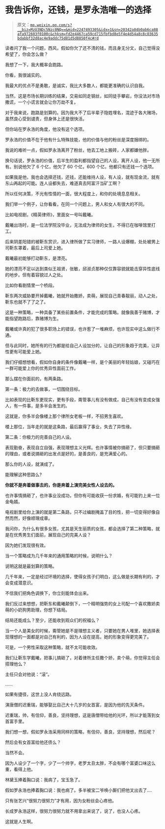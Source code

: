# 我告诉你，还钱，是罗永浩唯一的选择

> 原文：[`mp.weixin.qq.com/s?__biz=MzU3NDc5Nzc0NQ==&mid=2247493305&idx=1&sn=20342a84b0ab6ca88afa972603f0100c&chksm=fd2e4467ca59cd715fbfbd8e5f4e4d54a8c8c03635bdabbf32d8ac4e9addc75d81d5d8850f4c#rd`](http://mp.weixin.qq.com/s?__biz=MzU3NDc5Nzc0NQ==&mid=2247493305&idx=1&sn=20342a84b0ab6ca88afa972603f0100c&chksm=fd2e4467ca59cd715fbfbd8e5f4e4d54a8c8c03635bdabbf32d8ac4e9addc75d81d5d8850f4c#rd)

读者问了我一个问题，西风，假如你欠了还不清的钱，而且身无分文，自己觉得没希望了，你会怎么做？ 

我想了一下，我大概率会跑路。 

你看，我很诚实的。

我最大的优点不是勇敢，是诚实，我比大多数人，都能更准确的认识自我。 

当然，这是市场长期训练的结果，交易如同走钢丝，如同徒手攀岩，你没法对市场撒谎，一个小谎言就会让你万劫不复。 

对于我来说，跑路是划算的。因为我大不了后半辈子隐姓埋名，混迹于各大赌场，虽然良心受到谴责，但身体上还是很快活。 

但你站在罗永浩的角度，他没有这个选项。 

罗永浩的价值不在于他有什么特殊技能，他的价值与他的粉丝是深度捆绑的。 

我说的难听一点，假如罗永浩离开了粉丝，他去工地上搬砖，人家都嫌他胖。 

换句话说，罗永浩的价值，后半生的盈利都指望自己的人设，离开人设，他一无所有。别说他欠了 6 个亿，他欠了 60 个亿，600 个亿，他都只有还钱一个选项。 

如果我是他，我也会选择还钱，还钱，还能维持人设，有人设，就有现金流，就有东山再起的可能。连人设都失去，难道真去阿富汗当矿工啊？

所以任何决策，不光有性情的一面，很大程度上，和你的处境息息相关。

我们举一个例子，让你看看，在同一个问题上，男人和女人有很大的不同。 

比如电视剧，《精英律师》，里面女一号叫戴曦。

戴曦出场时，是一位法学院没毕业，无法成为律师的女生，不得已在咖啡馆里打工。

后来阴差阳错的被靳东赏识，进入律所做了实习律师，一路人设爆棚，处处被男上司靳东罩着，最后上司爱上她。

戴曦最初能够打动靳东，是漂亮。

她的漂亮不足以达到类似王祖贤，张敏，邱淑贞那种仅仅靠容貌就能击穿异性底线的地步。但有着容貌过人之处。

比如你看剧情里一个桥段。

靳东两次威胁要开掉戴曦，她就开始撒娇，卖萌，展现自己青春靓丽，动人之处，靳东也就不了了之了。

这是一种策略，一种具备了某些前置条件，才能完成的策略。就像我善于赌博，才能指望跑路后，靠赌博为生。

戴曦或许真的犯了很多职场上的错误，也许惹了一堆麻烦，也许现实中这么做行不通。

但与此同时，她所有的行为都是给自己人设加分的，让自己的形象趋于完美，让异性更有可能爱上她。

我们仔细想想看，假如你自身的条件像戴曦一样，是个美丽的年轻姑娘，又碰巧在一群可能爱上你的优秀异性面前工作。

那么摆在你面前的，有两条路。

第一条：极力的去做事，一切围绕目标。

比如表现的比靳东更现实，更有手段，甭管事儿有没有做成，自己有没有变成女强人，有一件事，是多半会发生的。

这就是，你多半会像楼上那个律所女老板一样，不招男生喜欢。

楼上那位，当年走的就是这条路，最后赢得了事业，失去了异性缘。

第二条：你极力的完善自己的人设。

表现勤奋，表现自立自强，表现理想主义光辉。也许事情被你搞砸了，但只要搞砸的理由，或者说搞砸的出发点是好的，是善良的，是充满爱心的。

那么你的人设，就演成了。

能理解这种思路么?

**你就不是奔着做事去的，你是奔着上演完美女性人设去的。**

也许事情搞砸了，也许事业没成功，但你有可能收获一份求婚，有可能钓上来一位金龟婿。

电视剧里给你上演的就是第二条路，只不过编剧掩盖了目的性，把一切变得好像自然而然，好像顺理成章。

我问你，为什么有很多女孩，尤其是天生丽质的女孩，都会选择了第二种策略，就是在优秀男生们面前，展现自己的完美人设？ 

因为她们发现很有效。

当一个策略成为几千年来的通用策略的时候，说明什么？

说明这就是最划算的策略。

几千年来，一定是经过环境的选择，使得女孩子们明白，这么做是长期有利的，才会变成潜意识。

不信我们把角色调换下，你立刻能体会出来。

我们反过来想想，把靳东和戴曦颠倒下，一个精明强势的女上司配一个喜欢撒娇卖萌的小奶狗男助理，你想下结局。

结局还能成么？至少，还能收到观众们的祝福么？

当一个人是美女的时候，甭管她是不是理想主义者，只要她在男人堆里，她选择表现理想的一面都是对自己有利的，因为人设在提高，她的形象变得更完美了。

可是，一个男性采取这种策略，就不太可能收效。 

我们让靳东学戴曦，把事儿搞砸了，对着律所主任撒个娇，卖个萌，你觉得主任会搭理他么？

主任只会对他说：“滚”。

......

如果有捷径，这世上没人肯绕远路。

演唐僧的迟重瑞，能够娶比自己大十几岁的女首富，是因为他的先天条件。

迟重瑞，帅，有信仰，善良，坚持理想，这是唐僧带给他的光环，所以才能落到女首富手里。

我们想一想，假如罗永浩采用同样的策略，有信仰，善良，坚持理想，然后呢？

然后会有女首富给他还债么？

当然不会。

因为人设少了一个字，少了一个帅字，老罗太丑太胖，不会有哪个富婆口味这么重，看得上他。

林黛玉捧着胸口说：我病了，宝玉急了。

假如罗永浩也捧着胸口说：我也病了。多半被宝二爷唤小厮们把他叉出去了....

只有张艺兴“很努力很努力”才有用，因为女粉丝会心疼他。

长成罗永浩这样，很努力很努力就不用拿出来说了，说了，也没人心疼。

这就是人生啊。

<mp-qa class="js_uneditable custom_select_card qa_iframe" data-pluginname="insertquestion" data-id="1536570874772963328" data-bizuin="MzU3NDc5Nzc0NQ==" data-title="留言区"></mp-qa>